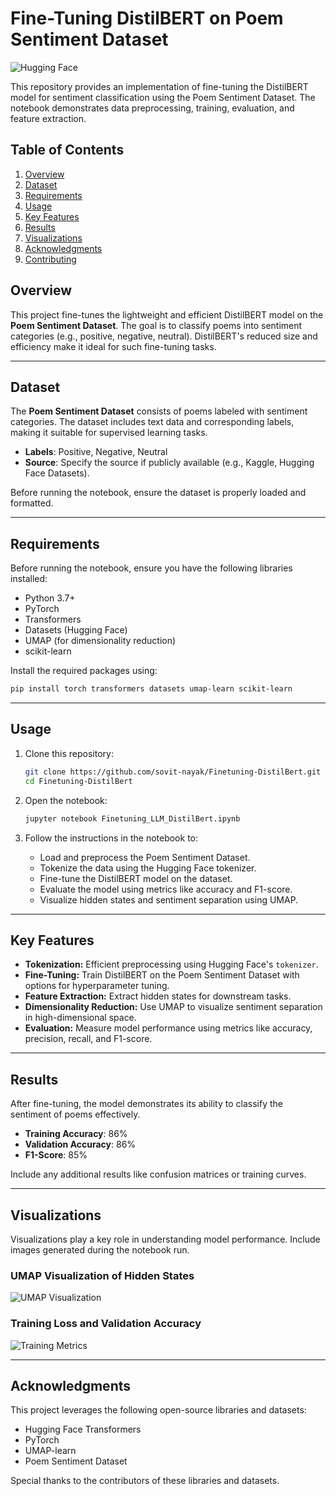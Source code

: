 
# Fine-Tuning DistilBERT on Poem Sentiment Dataset

![Hugging Face](/Users/sovitnayak/Desktop/Finetuning-DistilBert/img/hf.png)

This repository provides an implementation of fine-tuning the DistilBERT model for sentiment classification using the Poem Sentiment Dataset. The notebook demonstrates data preprocessing, training, evaluation, and feature extraction.

## Table of Contents

1. [Overview](#overview)
2. [Dataset](#dataset)
3. [Requirements](#requirements)
4. [Usage](#usage)
5. [Key Features](#key-features)
6. [Results](#results)
7. [Visualizations](#visualizations)
8. [Acknowledgments](#acknowledgments)
9. [Contributing](#contributing)

## Overview

This project fine-tunes the lightweight and efficient DistilBERT model on the **Poem Sentiment Dataset**. The goal is to classify poems into sentiment categories (e.g., positive, negative, neutral). DistilBERT's reduced size and efficiency make it ideal for such fine-tuning tasks.

---

## Dataset

The **Poem Sentiment Dataset** consists of poems labeled with sentiment categories. The dataset includes text data and corresponding labels, making it suitable for supervised learning tasks.

- **Labels**: Positive, Negative, Neutral
- **Source**: Specify the source if publicly available (e.g., Kaggle, Hugging Face Datasets).

Before running the notebook, ensure the dataset is properly loaded and formatted.

---

## Requirements

Before running the notebook, ensure you have the following libraries installed:

- Python 3.7+
- PyTorch
- Transformers
- Datasets (Hugging Face)
- UMAP (for dimensionality reduction)
- scikit-learn

Install the required packages using:

```bash
pip install torch transformers datasets umap-learn scikit-learn
```

---

## Usage

1. Clone this repository:
    ```bash
    git clone https://github.com/sovit-nayak/Finetuning-DistilBert.git
    cd Finetuning-DistilBert
    ```

2. Open the notebook:
    ```bash
    jupyter notebook Finetuning_LLM_DistilBert.ipynb
    ```

3. Follow the instructions in the notebook to:
   - Load and preprocess the Poem Sentiment Dataset.
   - Tokenize the data using the Hugging Face tokenizer.
   - Fine-tune the DistilBERT model on the dataset.
   - Evaluate the model using metrics like accuracy and F1-score.
   - Visualize hidden states and sentiment separation using UMAP.

---

## Key Features

- **Tokenization:** Efficient preprocessing using Hugging Face's `tokenizer`.
- **Fine-Tuning:** Train DistilBERT on the Poem Sentiment Dataset with options for hyperparameter tuning.
- **Feature Extraction:** Extract hidden states for downstream tasks.
- **Dimensionality Reduction:** Use UMAP to visualize sentiment separation in high-dimensional space.
- **Evaluation:** Measure model performance using metrics like accuracy, precision, recall, and F1-score.

---

## Results

After fine-tuning, the model demonstrates its ability to classify the sentiment of poems effectively.

- **Training Accuracy**: 86% 
- **Validation Accuracy**: 86% 
- **F1-Score**: 85% 

Include any additional results like confusion matrices or training curves.

---

## Visualizations

Visualizations play a key role in understanding model performance. Include images generated during the notebook run.

### UMAP Visualization of Hidden States
![UMAP Visualization](/Users/sovitnayak/Desktop/Finetuning-DistilBert/img/umap.png)

### Training Loss and Validation Accuracy
![Training Metrics](/Users/sovitnayak/Desktop/Finetuning-DistilBert/img/acc.png)

---

## Acknowledgments

This project leverages the following open-source libraries and datasets:

- Hugging Face Transformers
- PyTorch
- UMAP-learn
- Poem Sentiment Dataset

Special thanks to the contributors of these libraries and datasets.

